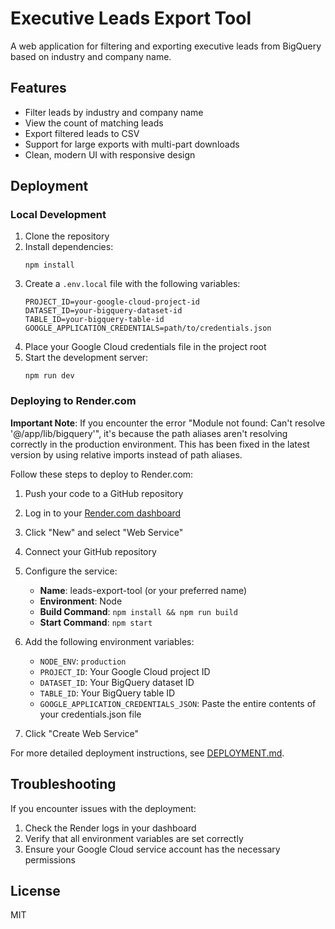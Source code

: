 # Executive Leads Export Tool

A web application for filtering and exporting executive leads from BigQuery based on industry and company name.

## Features

- Filter leads by industry and company name
- View the count of matching leads
- Export filtered leads to CSV
- Support for large exports with multi-part downloads
- Clean, modern UI with responsive design

## Deployment

### Local Development

1. Clone the repository
2. Install dependencies:
   ```
   npm install
   ```
3. Create a `.env.local` file with the following variables:
   ```
   PROJECT_ID=your-google-cloud-project-id
   DATASET_ID=your-bigquery-dataset-id
   TABLE_ID=your-bigquery-table-id
   GOOGLE_APPLICATION_CREDENTIALS=path/to/credentials.json
   ```
4. Place your Google Cloud credentials file in the project root
5. Start the development server:
   ```
   npm run dev
   ```

### Deploying to Render.com

**Important Note**: If you encounter the error "Module not found: Can't resolve '@/app/lib/bigquery'", it's because the path aliases aren't resolving correctly in the production environment. This has been fixed in the latest version by using relative imports instead of path aliases.

Follow these steps to deploy to Render.com:

1. Push your code to a GitHub repository
2. Log in to your [Render.com dashboard](https://dashboard.render.com/)
3. Click "New" and select "Web Service"
4. Connect your GitHub repository
5. Configure the service:
   - **Name**: leads-export-tool (or your preferred name)
   - **Environment**: Node
   - **Build Command**: `npm install && npm run build`
   - **Start Command**: `npm start`
6. Add the following environment variables:
   - `NODE_ENV`: `production`
   - `PROJECT_ID`: Your Google Cloud project ID
   - `DATASET_ID`: Your BigQuery dataset ID
   - `TABLE_ID`: Your BigQuery table ID
   - `GOOGLE_APPLICATION_CREDENTIALS_JSON`: Paste the entire contents of your credentials.json file

7. Click "Create Web Service"

For more detailed deployment instructions, see [DEPLOYMENT.md](DEPLOYMENT.md).

## Troubleshooting

If you encounter issues with the deployment:

1. Check the Render logs in your dashboard
2. Verify that all environment variables are set correctly
3. Ensure your Google Cloud service account has the necessary permissions

## License

MIT